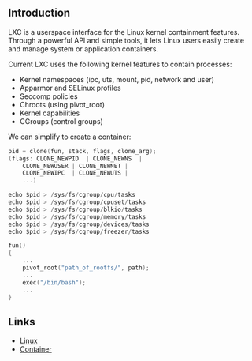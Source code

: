 ## Introduction

LXC is a userspace interface for the Linux kernel containment features.
Through a powerful API and simple tools, it lets Linux users easily create and manage system or application containers.

Current LXC uses the following kernel features to contain processes:

- Kernel namespaces (ipc, uts, mount, pid, network and user)
- Apparmor and SELinux profiles
- Seccomp policies
- Chroots (using pivot_root)
- Kernel capabilities
- CGroups (control groups)

We can simplify to create a container:

```c
pid = clone(fun, stack, flags, clone_arg);
(flags: CLONE_NEWPID  | CLONE_NEWNS  |
    CLONE_NEWUSER | CLONE_NEWNET |
    CLONE_NEWIPC  | CLONE_NEWUTS |
    ...)

echo $pid > /sys/fs/cgroup/cpu/tasks
echo $pid > /sys/fs/cgroup/cpuset/tasks
echo $pid > /sys/fs/cgroup/blkio/tasks
echo $pid > /sys/fs/cgroup/memory/tasks
echo $pid > /sys/fs/cgroup/devices/tasks
echo $pid > /sys/fs/cgroup/freezer/tasks

fun()
{
    ...
    pivot_root("path_of_rootfs/", path);
    ...
    exec("/bin/bash");
    ...
}
```




## Links

- [Linux](/docs/CS/OS/Linux/Linux.md)
- [Container](/docs/CS/Container/Container.md)
